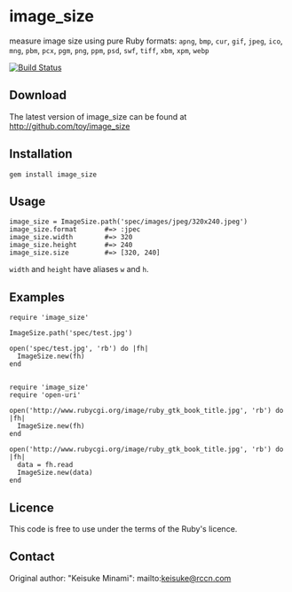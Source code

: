 # image_size

measure image size using pure Ruby
formats: `apng`, `bmp`, `cur`, `gif`, `jpeg`, `ico`, `mng`, `pbm`, `pcx`, `pgm`, `png`, `ppm`, `psd`, `swf`, `tiff`, `xbm`, `xpm`, `webp`

[![Build Status](https://travis-ci.org/toy/image_size.png?branch=master)](https://travis-ci.org/toy/image_size)

## Download

The latest version of image\_size can be found at http://github.com/toy/image_size

## Installation

    gem install image_size

## Usage

    image_size = ImageSize.path('spec/images/jpeg/320x240.jpeg')
    image_size.format       #=> :jpec
    image_size.width        #=> 320
    image_size.height       #=> 240
    image_size.size         #=> [320, 240]

`width` and `height` have aliases `w` and `h`.

## Examples

    require 'image_size'

    ImageSize.path('spec/test.jpg')

    open('spec/test.jpg', 'rb') do |fh|
      ImageSize.new(fh)
    end


    require 'image_size'
    require 'open-uri'

    open('http://www.rubycgi.org/image/ruby_gtk_book_title.jpg', 'rb') do |fh|
      ImageSize.new(fh)
    end

    open('http://www.rubycgi.org/image/ruby_gtk_book_title.jpg', 'rb') do |fh|
      data = fh.read
      ImageSize.new(data)
    end

## Licence

This code is free to use under the terms of the Ruby's licence.

## Contact

Original author: "Keisuke Minami": mailto:keisuke@rccn.com

